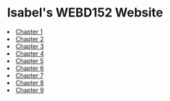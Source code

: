 # Isabel's WEBD152 Website
<li><a href="chapter1/index.html">Chapter 1</a></li>
<li><a href="chapter2/pacific/index.html">Chapter 2</a></li>
<li><a href="chapter3/yoga/index.html">Chapter 3</a></li>
<li><a href="chapter4/ch4pacific/index.html">Chapter 4</a></li>
<li><a href="chapter5/ch5pacific/index.html">Chapter 5</a></li>
<li><a href="chapter6/ch6pacific/index.html">Chapter 6</a></li>
<li><a href="chapter7/ch7pacific/index.html">Chapter 7</a></li>
<li><a href="chapter8/ch8pacific/index.html">Chapter 8</a></li>
<li><a href="chapter9/ch9pacific/index.html">Chapter 9</a></li>
